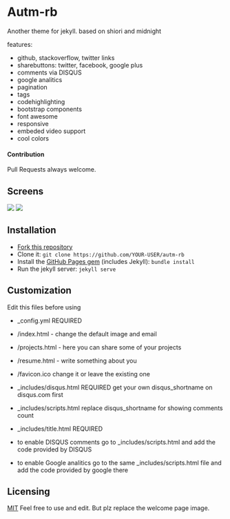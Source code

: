 # Autm-rb
Another theme for jekyll.
based on shiori and midnight

features:

- github, stackoverflow, twitter links
- sharebuttons: twitter, facebook, google plus
- comments via DISQUS
- google analitics
- pagination
- tags
- codehighlighting
- bootstrap components
- font awesome
- responsive
- embeded video support
- cool colors

#### Contribution
Pull Requests always welcome.

## Screens

![](http://i.imgur.com/i1OZoFF.png)
![](http://i.imgur.com/oc2ZfjH.png)


## Installation

- [Fork this repository][fork]
- Clone it: `git clone https://github.com/YOUR-USER/autm-rb`
- Install the [GitHub Pages gem][pages] (includes Jekyll): `bundle install`
- Run the jekyll server: `jekyll serve`

## Customization

Edit this files before using 
 
- _config.yml REQUIRED

- /index.html - change the default image and email
- /projects.html - here you can share some of your projects
- /resume.html - write something about you
- /favicon.ico change it or leave the existing one

- _includes/disqus.html REQUIRED get your own disqus_shortname on disqus.com first  
- _includes/scripts.html replace disqus_shortname for showing comments count
- _includes/title.html REQUIRED

- to enable DISQUS comments go to _includes/scripts.html and add the code provided by DISQUS
- to enable Google analitics go to the same _includes/scripts.html file and add the code provided by google there

## Licensing

[MIT](https://github.com/railsr/autm-rb/blob/master/LICENSE) Feel free to use and edit. But plz replace the welcome page image.


[pages]: http://pages.github.com
[fork]: https://github.com/railsr/autm-rb/fork
[blog]: http://railsr.github.io/

